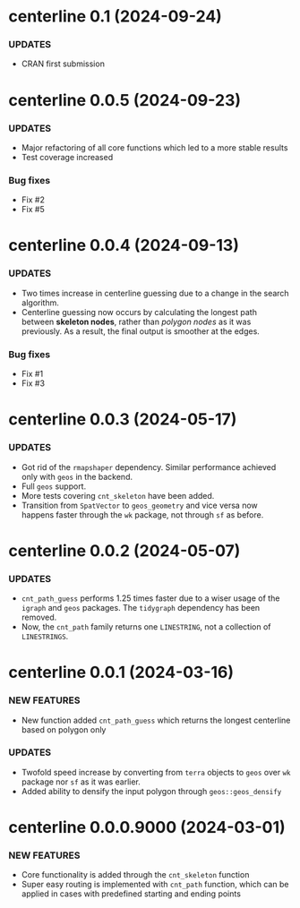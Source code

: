 centerline 0.1 (2024-09-24)
=========================

### UPDATES

  * CRAN first submission

centerline 0.0.5 (2024-09-23)
=========================

### UPDATES

  * Major refactoring of all core functions which led to a more stable results
  * Test coverage increased

### Bug fixes
  * Fix #2
  * Fix #5

centerline 0.0.4 (2024-09-13)
=========================

### UPDATES

  * Two times increase in centerline guessing due to 
  a change in the search algorithm.
  * Centerline guessing now occurs by calculating the longest path 
  between **skeleton nodes**, rather than *polygon nodes* as it was previously. 
  As a result, the final output is smoother at the edges.

### Bug fixes
  * Fix #1
  * Fix #3

centerline 0.0.3 (2024-05-17)
=========================

### UPDATES

  * Got rid of the `rmapshaper` dependency. Similar performance achieved only 
  with `geos` in the backend.
  * Full `geos` support.
  * More tests covering `cnt_skeleton` have been added.
  * Transition from `SpatVector` to `geos_geometry` and vice versa now happens 
  faster through the `wk` package, not through `sf` as before.

centerline 0.0.2 (2024-05-07)
=========================

### UPDATES

  * `cnt_path_guess` performs 1.25 times faster due to a wiser usage of 
  the `igraph` and `geos` packages. The `tidygraph` dependency has been removed.
  * Now, the `cnt_path` family returns one `LINESTRING`, 
  not a collection of `LINESTRINGS`.

centerline 0.0.1 (2024-03-16)
=========================

### NEW FEATURES

  * New function added `cnt_path_guess` which returns the longest centerline 
  based on polygon only

### UPDATES

  * Twofold speed increase by converting from `terra` objects to `geos` over 
  `wk` package nor `sf` as it was earlier.
  * Added ability to densify the input polygon through `geos::geos_densify`


centerline 0.0.0.9000 (2024-03-01)
=========================

### NEW FEATURES

  * Core functionality is added through the `cnt_skeleton` function
  * Super easy routing is implemented with `cnt_path` function, which can be 
  applied in cases with predefined starting and ending points
